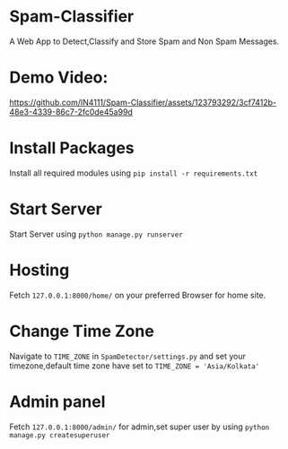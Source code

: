 # Spam-Classifier
A Web App to Detect,Classify and Store Spam and Non Spam Messages.
# Demo Video:


https://github.com/IN4111/Spam-Classifier/assets/123793292/3cf7412b-48e3-4339-86c7-2fc0de45a99d


# Install Packages
Install all required modules using ```pip install -r requirements.txt```
# Start Server
Start Server using ```python manage.py runserver```
# Hosting
Fetch ```127.0.0.1:8000/home/``` on your preferred Browser for home site.
# Change Time Zone
Navigate to ```TIME_ZONE``` in ```SpamDetector/settings.py``` and set your timezone,default time zone have set to ```TIME_ZONE = 'Asia/Kolkata'```
# Admin panel
Fetch ```127.0.0.1:8000/admin/``` for admin,set super user by using ``` python manage.py createsuperuser ```
